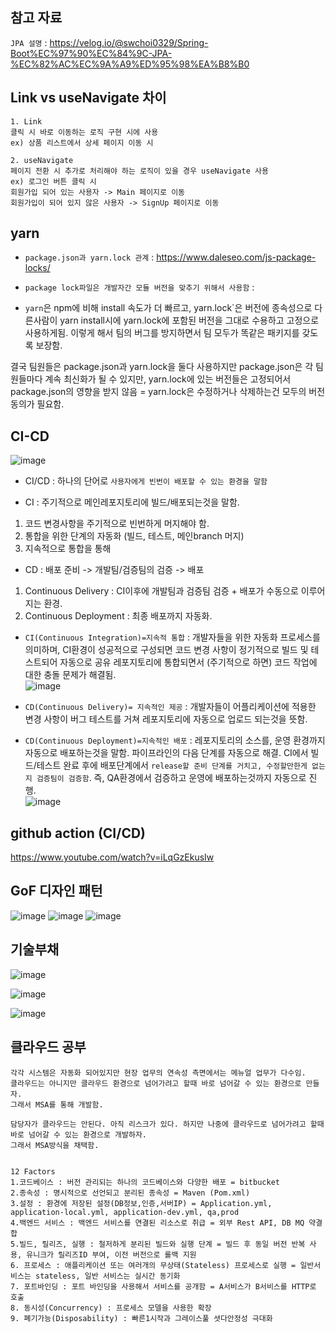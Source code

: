## 참고 자료
`JPA 설명` : https://velog.io/@swchoi0329/Spring-Boot%EC%97%90%EC%84%9C-JPA-%EC%82%AC%EC%9A%A9%ED%95%98%EA%B8%B0

## 



## Link vs useNavigate 차이
```
1. Link
클릭 시 바로 이동하는 로직 구현 시에 사용
ex) 상품 리스트에서 상세 페이지 이동 시

2. useNavigate
페이지 전환 시 추가로 처리해야 하는 로직이 있을 경우 useNavigate 사용
ex) 로그인 버튼 클릭 시
회원가입 되어 있는 사용자 -> Main 페이지로 이동
회원가입이 되어 있지 않은 사용자 -> SignUp 페이지로 이동
```



## yarn

- `package.json과 yarn.lock 관계` : https://www.daleseo.com/js-package-locks/

- `package lock파일은 개발자간 모듈 버전을 맞추기 위해서 사용함` :

- `yarn`은 npm에 비해 install 속도가 더 빠르고, yarn.lock`은 버전에 종속성으로 다른사람이 yarn install시에 yarn.lock에 포함된 버전을 그대로 수용하고 고정으로 사용하게됨. 이렇게 해서 팀의 버그를 방지하면서 팀 모두가 똑같은 패키지를 갖도록 보장함.

결국 팀원들은 package.json과 yarn.lock을 둘다 사용하지만 package.json은 각 팀원들마다 계속 최신화가 될 수 있지만, yarn.lock에 있는 버전들은 고정되어서 package.json의 영향을 받지 않음 = yarn.lock은 수정하거나 삭제하는건 모두의 버전 동의가 필요함.


## CI-CD 

![image](https://user-images.githubusercontent.com/35188271/176850388-2c3a4de6-87f8-4ab1-b660-baac4307ae84.png)

- CI/CD : 하나의 단어로 `사용자에게 빈번이 배포할 수 있는 환경을 말함`

- CI : 주기적으로 메인레포지토리에 빌드/배포되는것을 말함. 
 1. 코드 변경사항을 주기적으로 빈번하게 머지해야 함.
 2. 통합을 위한 단계의 자동화 (빌드, 테스트, 메인branch 머지)
 3. 지속적으로 통합을 통해 


- CD : 배포 준비 -> 개발팀/검증팀의 검증 -> 배포
 1. Continuous Delivery : CI이후에 개발팀과 검증팀 검증 + 배포가 수동으로 이루어지는 환경.
 2. Continuous Deployment : 최종 배포까지 자동화.

- `CI(Continuous Integration)=지속적 통합` : 개발자들을 위한 자동화 프로세스를 의미하며, CI환경이 성공적으로 구성되면 코드 변경 사항이 정기적으로 빌드 및 테스트되어 자동으로 공유 레포지토리에 통합되면서 (주기적으로 하면) 코드 작업에 대한 충돌 문제가 해결됨.  
![image](https://user-images.githubusercontent.com/35188271/176574781-4dbb038e-fa63-45f9-aa30-f965a8739927.png)

- `CD(Continuous Delivery)= 지속적인 제공` : 개발자들이 어플리케이션에 적용한 변경 사항이 버그 테스트를 거쳐 레포지토리에 자동으로 업로드 되는것을 뜻함.
- `CD(Continuous Deployment)=지속적인 배포` : 레포지토리의 소스를, 운영 환경까지 자동으로 배포하는것을 말함. 파이프라인의 다음 단계를 자동으로 해결.
CI에서 빌드/테스트 완료 후에 배포단계에서 `release할 준비 단계를 거치고, 수정할만한게 없는지 검증팀이 검증함`. 즉, QA환경에서 검증하고 운영에 배포하는것까지 자동으로 진행.  
![image](https://user-images.githubusercontent.com/35188271/176652903-71b34eb3-f12b-4a95-a34f-6b4e6edcf384.png)


## github action (CI/CD)

https://www.youtube.com/watch?v=iLqGzEkusIw


## GoF 디자인 패턴
![image](https://user-images.githubusercontent.com/35188271/176984284-8cc3aeea-1b7d-4de4-a736-9da563b384bf.png)
![image](https://user-images.githubusercontent.com/35188271/176984290-5fa38589-4093-46b7-86b8-9694a91976cd.png)
![image](https://user-images.githubusercontent.com/35188271/176984296-b6d133d6-d832-4d1e-82e9-3e7f4008c06b.png)


## 기술부채
![image](https://user-images.githubusercontent.com/35188271/176984405-b04c2c6e-5c38-4ee0-88af-e6a195f61048.png)  
  
    
![image](https://user-images.githubusercontent.com/35188271/176984440-7df8055d-8eb9-4af2-bd2b-1e0c3daeda25.png)  
  
  
![image](https://user-images.githubusercontent.com/35188271/176984464-6104b8e4-3913-4446-93b5-7852cde72fd9.png)  
  
  





## 클라우드 공부
```
각각 시스템은 자동화 되어있지만 현장 업무의 연속성 측면에서는 메뉴얼 업무가 다수임.
클라우드는 아니지만 클라우드 환경으로 넘어가려고 할때 바로 넘어갈 수 있는 환경으로 만들자.
그래서 MSA를 통해 개발함.

담당자가 클라우드는 안된다. 아직 리스크가 있다. 하지만 나중에 클라우드로 넘어가려고 할때 바로 넘어갈 수 있는 환경으로 개발하자.
그래서 MSA방식을 채택함.


```

```
12 Factors
1.코드베이스 : 버전 관리되는 하나의 코드베이스와 다양한 배포 = bitbucket
2.종속성 : 명시적으로 선언되고 분리된 종속성 = Maven (Pom.xml)
3.설정 : 환경에 저장된 설정(DB정보,인증,서버IP) = Application.yml, application-local.yml, application-dev.yml, qa,prod
4.백엔드 서비스 : 백엔드 서비스를 연결된 리소스로 취급 = 외부 Rest API, DB MQ 약결합
5.빌드, 릴리즈, 실행 : 철저하게 분리된 빌드와 실행 단계 = 빌드 후 동일 버전 반복 사용, 유니크가 릴리즈ID 부여, 이전 버전으로 롤백 지원 
6. 프로세스 : 애플리케이션 또는 여러개의 무상태(Stateless) 프로세스로 실행 = 일반서비스는 stateless, 일반 서비스는 실시간 동기화
7. 포트바인딩 : 포트 바인딩을 사용해서 서비스를 공개함 = A서비스가 B서비스를 HTTP로 호출
8. 동시성(Concurrency) : 프로세스 모델을 사용한 확장 
9. 폐기가능(Disposability) : 빠른1시작과 그레이스풀 셧다안정성 극대화 



```



